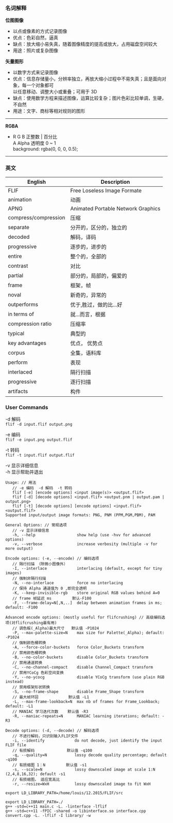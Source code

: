 ### 名词解释

**位图图像**      
* 以点或像素的方式记录图像   
* 优点：色彩自然，逼真    
* 缺点：放大缩小易失真，随着图像精度的提高或放大，占用磁盘空间较大
* 用途：照片或复杂图像

**矢量图形**
* 以数字方式来记录图像
* 优点：信息存储量小，分辨率独立，再放大缩小过程中不易失真；且是面向对象，每一个对象都可   
以任意移动、调整大小或重叠；可用于 3D   
* 缺点：使用数学方程来描述图像，运算比较复杂；图片色彩比较单调，生硬，不自然
* 用途：文字、商标等相对规则的图形             
***
**RGBA**
* R G B  正整数 | 百分比   
  A      Alpha 透明度 0 ~ 1   
  background: rgba(0, 0, 0, 0.5);
***


### 英文
| English               | Description                         |
|-----------------------|-------------------------------------|
| FLIF                  | Free Loseless Image Formate         |
| animation             | 动画                                 |
| APNG                  | Animated Portable Network Graphics  |
| compress/compression  | 压缩                                 |
| separate              | 分开的，区分的，独立的                 |
| decoded               | 解码，译码                           |
| progressive           | 逐步的，进步的                        |
| entire                | 整个的，全部的                       |
| contrast              | 对比                                |
| partial               | 部分的，局部的，偏爱的                |
| frame                 | 框架，帧                            |
| noval                 | 新奇的，异常的                       |
| outperforms           | 优于,胜过，做的比...好                |
| in terms of           | 就...而言，根据                      |
| compression ratio     | 压缩率                              |
| typical               | 典型的                              |
| key advantages        | 优点， 优势点                       |
| corpus                | 全集，语料库                        |
| perform               | 表现                               |    
| interlaced            | 隔行扫描                           |
| progressive           | 逐行扫描                           |
| artifacts             | 构件                               |


### User Commands
-d 解码    
`flif -d input.flif output.png`  

-e 编码   
`flif -e input.png output.flif`

-t 转码   
`flif -t input.flif output.flif`

-v 显示详细信息   
-h 显示帮助并退出

```
Usage: // 用法
   // -e 编码  -d 解码  -t 转码
   flif [-e] [encode options] <input image(s)> <output.flif>
   flif [-d] [decode options] <input.flif> <output.pnm | output.pam | output.png>
   flif [-t] [decode options] [encode options] <input.flif> <output.flif>
Supported input/output image formats: PNG, PNM (PPM,PGM,PBM), PAM

General Options: // 常规选项
   // -v 显示详细信息
   -h, --help                  show help (use -hvv for advanced options)
   -v, --verbose               increase verbosity (multiple -v for more output)

Encode options: (-e, --encode) // 编码选项
   // 隔行扫描 （除微小图像外）
   -I, --interlace             interlacing (default, except for tiny images)
   // 强制非隔行扫描
   -N, --no-interlace          force no interlacing
   // 保持 Alpha 通道值为 0 ,即完全透明
   -K, --keep-invisible-rgb    store original RGB values behind A=0
   // frame 帧延迟 ms         默认-F100
   -F, --frame-delay=N[,N,..]  delay between animation frames in ms; default: -F100

Advanced encode options: (mostly useful for flifcrushing) // 高级编码选项(对flifcrushing最有用)
   // 调色板(_Alpha)最大尺寸   默认值 -P1024
   -P, --max-palette-size=N    max size for Palette(_Alpha); default: -P1024
   // 强制颜色桶转换
   -A, --force-color-buckets   force Color_Buckets transform
   // 禁用颜色桶转换
   -B, --no-color-buckets      disable Color_Buckets transform
   // 禁用通道转换
   -C, --no-channel-compact    disable Channel_Compact transform
   // 禁用YCoCg 色彩空间变换
   -Y, --no-ycocg              disable YCoCg transform (use plain RGB instead)
   // 禁用框架形状转换
   -S, --no-frame-shape        disable Frame_Shape transform
   // 最大帧环回             默认值 -L1
   -L, --max-frame-lookback=N  max nb of frames for Frame_Lookback; default: -L1
   // MANIAC 学习迭代次数    默认值 -R3
   -R, --maniac-repeats=N      MANIAC learning iterations; default: -R3

Decode options: (-d, --decode) // 解码选项
   // 不进行解码，只识别输入FLIF文件
   -i, --identify             do not decode, just identify the input FLIF file
   // 有损解码              默认值 -q100
   -q, --quality=N            lossy decode quality percentage; default -q100
   // 有损缩图 1：N         默认值 -s1
   -s, --scale=N              lossy downscaled image at scale 1:N (2,4,8,16,32); default -s1
   // 有损缩图， 适应宽高比
   -r, --resize=WxH           lossy downscaled image to fit WxH
```








```shell
export LD_LIBRARY_PATH=/home/louis/12.2015/FLIF/src

export LD_LIBRARY_PATH=./
g++ -std=c++11 main.c -L. -linterface -lflif
g++ -std=c++11 -fPIC -shared -o libinterface.so interface.cpp convert.cpp -L. -lflif -I library/ -w




```
